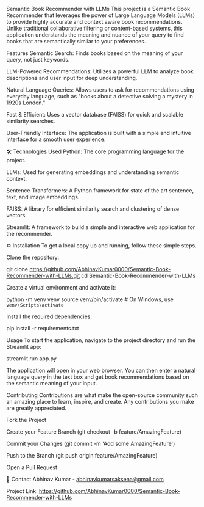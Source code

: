 Semantic Book Recommender with LLMs
This project is a Semantic Book Recommender that leverages the power of Large Language Models (LLMs) to provide highly accurate and context aware book recommendations. Unlike traditional collaborative filtering or content-based systems, this application understands the meaning and nuance of your query to find books that are semantically similar to your preferences.

Features
Semantic Search: Finds books based on the meaning of your query, not just keywords.

LLM-Powered Recommendations: Utilizes a powerful LLM to analyze book descriptions and user input for deep understanding.

Natural Language Queries: Allows users to ask for recommendations using everyday language, such as "books about a detective solving a mystery in 1920s London."

Fast & Efficient: Uses a vector database (FAISS) for quick and scalable similarity searches.

User-Friendly Interface: The application is built with a simple and intuitive interface for a smooth user experience.

🛠️ Technologies Used
Python: The core programming language for the project.

LLMs: Used for generating embeddings and understanding semantic context.

Sentence-Transformers: A Python framework for state of the art sentence, text, and image embeddings.

FAISS: A library for efficient similarity search and clustering of dense vectors.

Streamlit: A framework to build a simple and interactive web application for the recommender.

⚙️ Installation
To get a local copy up and running, follow these simple steps.

Clone the repository:

git clone https://github.com/AbhinavKumar0000/Semantic-Book-Recommender-with-LLMs.git
cd Semantic-Book-Recommender-with-LLMs

Create a virtual environment and activate it:

python -m venv venv
source venv/bin/activate  # On Windows, use `venv\Scripts\activate`

Install the required dependencies:

pip install -r requirements.txt

Usage
To start the application, navigate to the project directory and run the Streamlit app:

streamlit run app.py

The application will open in your web browser. You can then enter a natural language query in the text box and get book recommendations based on the semantic meaning of your input.

Contributing
Contributions are what make the open-source community such an amazing place to learn, inspire, and create. Any contributions you make are greatly appreciated.

Fork the Project

Create your Feature Branch (git checkout -b feature/AmazingFeature)

Commit your Changes (git commit -m 'Add some AmazingFeature')

Push to the Branch (git push origin feature/AmazingFeature)

Open a Pull Request



📧 Contact
Abhinav Kumar - abhinavkumarsaksena@gmail.com

Project Link: https://github.com/AbhinavKumar0000/Semantic-Book-Recommender-with-LLMs
